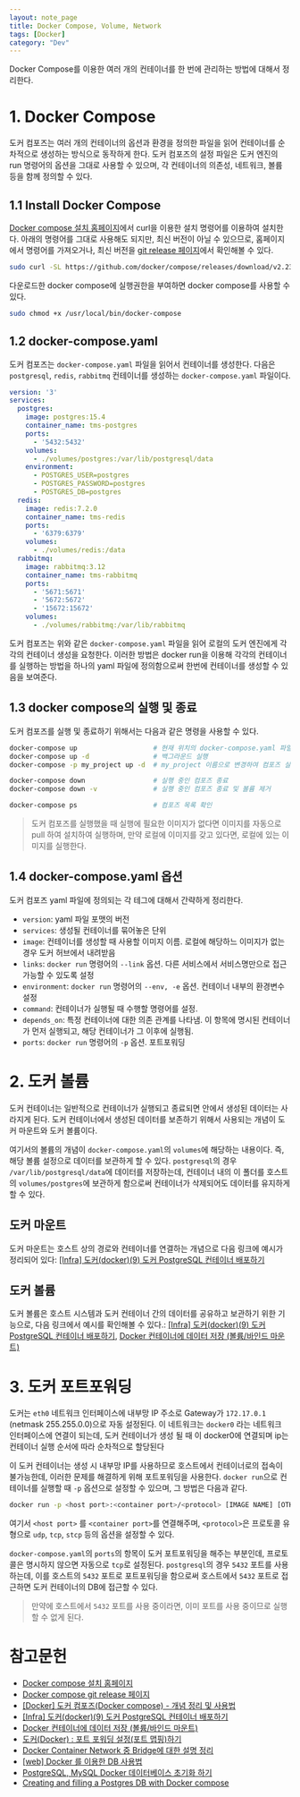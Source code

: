 ```yaml
---
layout: note_page
title: Docker Compose, Volume, Network
tags: [Docker]
category: "Dev"
---
```


Docker Compose를 이용한 여러 개의 컨테이너를 한 번에 관리하는 방법에 대해서 정리한다.

# 1. Docker Compose

도커 컴포즈는 여러 개의 컨테이너의 옵션과 환경을 정의한 파일을 읽어 컨테이너를 순차적으로 생성하는 방식으로 동작하게 한다. 도커 컴포즈의 설정 파일은 도커 엔진의 run 명령어의 옵션을 그대로 사용할 수 있으며, 각 컨테이너의 의존성, 네트워크, 볼륨 등을 함께 정의할 수 있다.

## 1.1 Install Docker Compose

[Docker compose 설치 홈페이지](https://docs.docker.com/compose/install/standalone/)에서 curl을 이용한 설치 명령어를 이용하여 설치한다. 아래의 명령어를 그대로 사용해도 되지만, 최신 버전이 아닐 수 있으므로, 홈페이지에서 명령어를 가져오거나, 최신 버전을 [git release 페이지](https://github.com/docker/compose/releases)에서 확인해볼 수 있다.

```bash
sudo curl -SL https://github.com/docker/compose/releases/download/v2.23.3/docker-compose-linux-x86_64 -o /usr/local/bin/docker-compose
```

다운로드한 docker compose에 실행권한을 부여하면 docker compose를 사용할 수 있다.

```bash
sudo chmod +x /usr/local/bin/docker-compose
```

## 1.2 docker-compose.yaml

도커 컴포즈는 `docker-compose.yaml` 파일을 읽어서 컨테이너를 생성한다. 다음은 `postgresql`, `redis`, `rabbitmq` 컨테이너를 생성하는 `docker-compose.yaml` 파일이다.

```yaml
version: '3'
services:
  postgres:
    image: postgres:15.4
    container_name: tms-postgres
    ports:
      - '5432:5432'
    volumes:
      - ./volumes/postgres:/var/lib/postgresql/data
    environment:
      - POSTGRES_USER=postgres
      - POSTGRES_PASSWORD=postgres
      - POSTGRES_DB=postgres
  redis:
    image: redis:7.2.0
    container_name: tms-redis
    ports:
      - '6379:6379'
    volumes:
      - ./volumes/redis:/data
  rabbitmq:
    image: rabbitmq:3.12
    container_name: tms-rabbitmq
    ports:
      - '5671:5671'
      - '5672:5672'
      - '15672:15672'
    volumes:
      - ./volumes/rabbitmq:/var/lib/rabbitmq
```

도커 컴포즈는 위와 같은 `docker-compose.yaml` 파일을 읽어 로컬의 도커 엔진에게 각각의 컨테이너 생성을 요청한다. 이러한 방법은 docker run을 이용해 각각의 컨테이너를 실행하는 방법을 하나의 yaml 파일에 정의함으로써 한번에 컨테이너를 생성할 수 있음을 보여준다.

## 1.3 docker compose의 실행 및 종료

도커 컴포즈를 실행 및 종료하기 위해서는 다음과 같은 명령을 사용할 수 있다.

```bash
docker-compose up                   # 현재 위치의 docker-compose.yaml 파일을 읽어서 컴포즈 실행
docker-compose up -d                # 백그라운드 실행
docker-compose -p my_project up -d  # my_project 이름으로 변경하여 컴포즈 실행

docker-compose down                 # 실행 중인 컴포즈 종료
docker-compose down -v              # 실행 중인 컴포즈 종료 및 볼륨 제거

docker-compose ps                   # 컴포즈 목록 확인
```

> 도커 컴포즈를 실행했을 때 실행에 필요한 이미지가 없다면 이미지를 자동으로 pull 하여 설치하여 실행하며, 만약 로컬에 이미지를 갖고 있다면, 로컬에 있는 이미지를 실행한다.

## 1.4 docker-compose.yaml 옵션

도커 컴포즈 yaml 파일에 정의되는 각 테그에 대해서 간략하게 정리한다.

* `version`: yaml 파일 포맷의 버전
* `services`: 생성될 컨테이너를 묶어놓은 단위
* `image`: 컨테이너를 생성할 때 사용할 이미지 이름. 로컬에 해당하느 이미지가 없는 경우 도커 허브에서 내려받음
* `links`: `docker run` 명령어의 `--link` 옵션. 다른 서비스에서 서비스명만으로 접근 가능할 수 있도록 설정
* `environment`: `docker run` 명령어의 `--env, -e` 옵션. 컨테이너 내부의 환경변수 설정
* `command`: 컨테이너가 실행될 때 수행할 명령어를 설정.
* `depends_on`: 특정 컨테이너에 대한 의존 관계를 나타냄. 이 항목에 명시된 컨테이너가 먼저 실행되고, 해당 컨테이너가 그 이후에 실행됨.
* `ports`: `docker run` 명령어의 `-p` 옵션. 포트포워딩

# 2. 도커 볼륨

도커 컨테이너는 일반적으로 컨테이너가 실행되고 종료되면 안에서 생성된 데이터는 사라지게 된다. 도커 컨테이너에서 생성된 데이터를 보존하기 위해서 사용되는 개념이 도커 마운트와 도커 볼륨이다.

여기서의 볼륨의 개념이 `docker-compose.yaml`의 `volumes`에 해당하는 내용이다. 즉, 해당 볼륨 설정으로 데이터를 보관하게 할 수 있다. `postgresql`의 경우 `/var/lib/postgresql/data`에 데이터를 저장하는데, 컨테이너 내의 이 폴더를 호스트의 `volumes/postgres`에 보관하게 함으로써 컨테이너가 삭제되어도 데이터를 유지하게 할 수 있다.

## 도커 마운트

도커 마운트는 호스트 상의 경로와 컨테이너를 연결하는 개념으로 다음 링크에 예시가 정리되어 있다: [[Infra] 도커(docker)(9) 도커 PostgreSQL 컨테이너 배포하기](https://losskatsu.github.io/it-infra/docker09/#25-%EB%8F%84%EC%BB%A4-%EB%A7%88%EC%9A%B4%ED%8A%B8mount---%ED%98%B8%EC%8A%A4%ED%8A%B8-%EA%B2%BD%EB%A1%9C%EC%99%80-%EC%BB%A8%ED%85%8C%EC%9D%B4%EB%84%88-%EC%97%B0%EA%B2%B0)

## 도커 볼륨

도커 볼륨은 호스트 시스템과 도커 컨테이너 간의 데이터를 공유하고 보관하기 위한 기능으로, 다음 링크에서 예시를 확인해볼 수 있다.: [[Infra] 도커(docker)(9) 도커 PostgreSQL 컨테이너 배포하기](https://losskatsu.github.io/it-infra/docker09/#26-%EB%8F%84%EC%BB%A4-%EB%B3%BC%EB%A5%A8volume), [Docker 컨테이너에 데이터 저장 (볼륨/바인드 마운트)](https://www.daleseo.com/docker-volumes-bind-mounts/)

# 3. 도커 포트포워딩

도커는 `eth0` 네트워크 인터페이스에 내부망 IP 주소로 Gateway가 `172.17.0.1` (netmask 255.255.0.0)으로 자동 설정된다. 이 네트워크는 `docker0` 라는 네트워크 인터페이스에 연결이 되는데, 도커 컨테이너가 생성 될 때 이 docker0에 연결되며 ip는 컨테이너 실행 순서에 따라 순차적으로 할당된다

이 도커 컨테이너는 생성 시 내부망 IP를 사용하므로 호스트에서 컨테이너로의 접속이 불가능한데, 이러한 문제를 해결하게 위해 포트포워딩을 사용한다. `docker run`으로 컨테이너를 실행할 때 `-p` 옵션으로 설정할 수 있으며, 그 방법은 다음과 같다.

```bash
docker run -p <host port>:<container port>/<protocol> [IMAGE NAME] [OTHER OPTIONS ...]
```

여기서 `<host port>` 를 `<container port>`를 연결해주며, `<protocol>`은 프로토콜 유형으로 `udp`, `tcp`, `stcp` 등의 옵션을 설정할 수 있다.

`docker-compose.yaml`의 `ports`의 항목이 도커 포트포워딩을 해주는 부분인데, 프로토콜은 명시하지 않으면 자동으로 `tcp`로 설정된다. `postgresql`의 경우 `5432` 포트를 사용하는데, 이를 호스트의 `5432` 포트로 포트포워딩을 함으로써 호스트에서 `5432` 포트로 접근하면 도커 컨테이너의 DB에 접근할 수 있다.

> 만약에 호스트에서 `5432` 포트를 사용 중이라면, 이미 포트를 사용 중이므로 실행할 수 없게 된다.

# 참고문헌

- [Docker compose 설치 홈페이지](https://docs.docker.com/compose/install/standalone/)
- [Docker compose git release 페이지](https://github.com/docker/compose/releases)
- [[Docker] 도커 컴포즈(Docker compose) - 개념 정리 및 사용법](https://seosh817.tistory.com/387)
- [[Infra] 도커(docker)(9) 도커 PostgreSQL 컨테이너 배포하기](https://losskatsu.github.io/it-infra/docker09/#)
- [Docker 컨테이너에 데이터 저장 (볼륨/바인드 마운트)](https://www.daleseo.com/docker-volumes-bind-mounts/)
- [도커(Docker) : 포트 포워딩 설정(포트 맵핑)하기](https://tttsss77.tistory.com/155)
- [Docker Container Network 중 Bridge에 대한 설명 정리](https://jangseongwoo.github.io/docker/docker_container_network/)
- [[web] Docker 를 이용한 DB 사용법](https://velog.io/@wonizizi99/DB-Doker-%EB%A5%BC-%EC%9D%B4%EC%9A%A9%ED%95%9C-DB-%EC%82%AC%EC%9A%A9%EB%B2%95)
- [PostgreSQL, MySQL Docker 데이터베이스 초기화 하기](https://judo0179.tistory.com/69)
- [Creating and filling a Postgres DB with Docker compose](https://levelup.gitconnected.com/creating-and-filling-a-postgres-db-with-docker-compose-e1607f6f882f)
